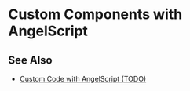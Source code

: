 # Custom Components with AngelScript

<!-- PAGE IS TODO -->

## See Also

* [Custom Code with AngelScript (TODO)](angelscript-overview.md)
